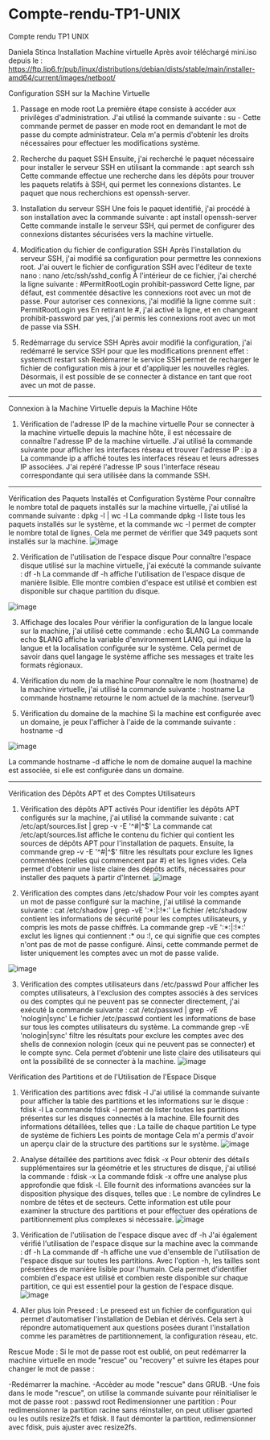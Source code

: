 # Compte-rendu-TP1-UNIX

Compte rendu TP1 UNIX

Daniela Stinca
Installation Machine virtuelle
Après avoir téléchargé mini.iso depuis le :
https://ftp.lip6.fr/pub/linux/distributions/debian/dists/stable/main/installer-amd64/current/images/netboot/

Configuration SSH sur la Machine Virtuelle
1. Passage en mode root
La première étape consiste à accéder aux privilèges d'administration. J'ai utilisé la commande suivante :
su -
Cette commande permet de passer en mode root en demandant le mot de passe du compte administrateur. Cela m'a permis d'obtenir les droits nécessaires pour effectuer les modifications système.
2. Recherche du paquet SSH
Ensuite, j'ai recherché le paquet nécessaire pour installer le serveur SSH en utilisant la commande :
apt search ssh
Cette commande effectue une recherche dans les dépôts pour trouver les paquets relatifs à SSH, qui permet les connexions distantes. Le paquet que nous recherchions est openssh-server.

3. Installation du serveur SSH
Une fois le paquet identifié, j'ai procédé à son installation avec la commande suivante :
apt install openssh-server
Cette commande installe le serveur SSH, qui permet de configurer des connexions distantes sécurisées vers la machine virtuelle.
4. Modification du fichier de configuration SSH
Après l'installation du serveur SSH, j'ai modifié sa configuration pour permettre les connexions root. J'ai ouvert le fichier de configuration SSH avec l'éditeur de texte nano :
nano /etc/ssh/sshd_config
À l'intérieur de ce fichier, j'ai cherché la ligne suivante :
#PermitRootLogin prohibit-password
Cette ligne, par défaut, est commentée désactive les connexions root avec un mot de passe. Pour autoriser ces connexions, j'ai modifié la ligne comme suit :
PermitRootLogin yes
En retirant le #, j'ai activé la ligne, et en changeant prohibit-password par yes, j'ai permis les connexions root avec un mot de passe via SSH.
5. Redémarrage du service SSH
Après avoir modifié la configuration, j'ai redémarré le service SSH pour que les modifications prennent effet :
systemctl restart ssh
Redémarrer le service SSH permet de recharger le fichier de configuration mis à jour et d'appliquer les nouvelles règles. Désormais, il est possible de se connecter à distance en tant que root avec un mot de passe.
________________________________________
Connexion à la Machine Virtuelle depuis la Machine Hôte
1. Vérification de l'adresse IP de la machine virtuelle
Pour se connecter à la machine virtuelle depuis la machine hôte, il est nécessaire de connaître l'adresse IP de la machine virtuelle. J'ai utilisé la commande suivante pour afficher les interfaces réseau et trouver l'adresse IP :
ip a
La commande ip a affiché toutes les interfaces réseau et leurs adresses IP associées. 
J'ai repéré l'adresse IP sous l'interface réseau correspondante qui sera utilisée dans la commande SSH.
*****************************************************************************************************************




Vérification des Paquets Installés et Configuration Système
Pour connaître le nombre total de paquets installés sur la machine virtuelle, j'ai utilisé la commande suivante :
dpkg -l | wc -l
La commande dpkg -l liste tous les paquets installés sur le système, et la commande wc -l permet de compter le nombre total de lignes. Cela me permet de vérifier que 349 paquets sont installés sur la machine.
![image](https://github.com/user-attachments/assets/20d32bd1-4bfc-45df-bf60-913d67c6784b)



2. Vérification de l'utilisation de l'espace disque
Pour connaître l'espace disque utilisé sur la machine virtuelle, j'ai exécuté la commande suivante :
df -h
La commande df -h affiche l'utilisation de l'espace disque de manière lisible. Elle montre combien d'espace est utilisé et combien est disponible sur chaque partition du disque. 


![image](https://github.com/user-attachments/assets/64313d1c-6a31-449f-a4a3-e8e6719447df)



3. Affichage des locales
Pour vérifier la configuration de la langue locale sur la machine, j'ai utilisé cette commande :
echo $LANG
La commande echo $LANG affiche la variable d'environnement LANG, qui indique la langue et la localisation configurée sur le système. Cela permet de savoir dans quel langage le système affiche ses messages et traite les formats régionaux.
4. Vérification du nom de la machine
Pour connaître le nom (hostname) de la machine virtuelle, j'ai utilisé la commande suivante :
hostname
La commande hostname retourne le nom actuel de la machine.  (serveur1)

5. Vérification du domaine de la machine
Si la machine est configurée avec un domaine, je peux l'afficher à l'aide de la commande suivante :
hostname -d

![image](https://github.com/user-attachments/assets/ce5a97ca-57ff-4beb-bec1-657dda4cd72b)

La commande hostname -d affiche le nom de domaine auquel la machine est associée, si elle est configurée dans un domaine. 
________________________________________

Vérification des Dépôts APT et des Comptes Utilisateurs
1. Vérification des dépôts APT activés
Pour identifier les dépôts APT configurés sur la machine, j'ai utilisé la commande suivante :
cat /etc/apt/sources.list | grep -v -E '^#|^$'
La commande cat /etc/apt/sources.list affiche le contenu du fichier qui contient les sources de dépôts APT pour l'installation de paquets. Ensuite, la commande grep -v -E '^#|^$' filtre les résultats pour exclure les lignes commentées (celles qui commencent par #) et les lignes vides. Cela permet d'obtenir une liste claire des dépôts actifs, nécessaires pour installer des paquets à partir d'Internet.
![image](https://github.com/user-attachments/assets/d09ddd55-a9f2-4714-9338-86c10340292b)

2. Vérification des comptes dans /etc/shadow
Pour voir les comptes ayant un mot de passe configuré sur la machine, j'ai utilisé la commande suivante :
cat /etc/shadow | grep -vE ':\*:|:!\*:'
Le fichier /etc/shadow contient les informations de sécurité pour les comptes utilisateurs, y compris les mots de passe chiffrés. La commande grep -vE ':\*:|:!\*:' exclut les lignes qui contiennent :* ou :!, ce qui signifie que ces comptes n'ont pas de mot de passe configuré. Ainsi, cette commande permet de lister uniquement les comptes avec un mot de passe valide.

![image](https://github.com/user-attachments/assets/bd582960-9c01-4a49-8cb6-4ff9b4fe6c42)

3. Vérification des comptes utilisateurs dans /etc/passwd
Pour afficher les comptes utilisateurs, à l'exclusion des comptes associés à des services ou des comptes qui ne peuvent pas se connecter directement, j'ai exécuté la commande suivante :
cat /etc/passwd | grep -vE 'nologin|sync'
Le fichier /etc/passwd contient les informations de base sur tous les comptes utilisateurs du système. La commande grep -vE 'nologin|sync' filtre les résultats pour exclure les comptes avec des shells de connexion nologin (ceux qui ne peuvent pas se connecter) et le compte sync. Cela permet d’obtenir une liste claire des utilisateurs qui ont la possibilité de se connecter à la machine.
![image](https://github.com/user-attachments/assets/89b2275f-863d-4d1a-b705-cc56353daa27)


Vérification des Partitions et de l'Utilisation de l'Espace Disque
1. Vérification des partitions avec fdisk -l
J'ai utilisé la commande suivante pour afficher la table des partitions et les informations sur le disque :
fdisk -l
La commande fdisk -l permet de lister toutes les partitions présentes sur les disques connectés à la machine. Elle fournit des informations détaillées, telles que :
La taille de chaque partition
Le type de système de fichiers
Les points de montage Cela m'a permis d'avoir un aperçu clair de la structure des partitions sur le système.
![image](https://github.com/user-attachments/assets/e86c36f8-2335-4268-8789-5454a987b7f7)

2. Analyse détaillée des partitions avec fdisk -x
Pour obtenir des détails supplémentaires sur la géométrie et les structures de disque, j'ai utilisé la commande :
fdisk -x
La commande fdisk -x offre une analyse plus approfondie que fdisk -l. Elle fournit des informations avancées sur la disposition physique des disques, telles que :
Le nombre de cylindres
Le nombre de têtes et de secteurs. Cette information est utile pour examiner la structure des partitions et pour effectuer des opérations de partitionnement plus complexes si nécessaire.
![image](https://github.com/user-attachments/assets/d4b07505-d004-491a-b11b-d4a4406d3451)


3. Vérification de l'utilisation de l'espace disque avec df -h
J'ai également vérifié l'utilisation de l'espace disque sur la machine avec la commande :
df -h
La commande df -h affiche une vue d'ensemble de l'utilisation de l'espace disque sur toutes les partitions. Avec l'option -h, les tailles sont présentées de manière lisible pour l'humain. Cela permet d'identifier combien d'espace est utilisé et combien reste disponible sur chaque partition, ce qui est essentiel pour la gestion de l'espace disque.
![image](https://github.com/user-attachments/assets/855c0305-ddae-4d33-84bb-891c509f4e5d)


3. Aller plus loin
Preseed :
Le preseed est un fichier de configuration qui permet d'automatiser l'installation de Debian et dérivés. Cela sert à répondre automatiquement aux questions posées durant l'installation comme les paramètres de partitionnement, la configuration réseau, etc.

Rescue Mode : 
Si le mot de passe root est oublié, on peut redémarrer la machine virtuelle en mode "rescue" ou "recovery" et suivre les étapes pour changer le mot de passe :

-Redémarrer la machine.
-Accèder au mode "rescue" dans GRUB.
-Une fois dans le mode "rescue", on utilise la commande suivante pour réinitialiser le mot de passe root :
passwd root
Redimensionner une partition : 
Pour redimensionner la partition racine sans réinstaller, on peut utiliser gparted ou les outils resize2fs et fdisk. Il faut démonter la partition, redimensionner avec fdisk, puis ajuster avec resize2fs.

